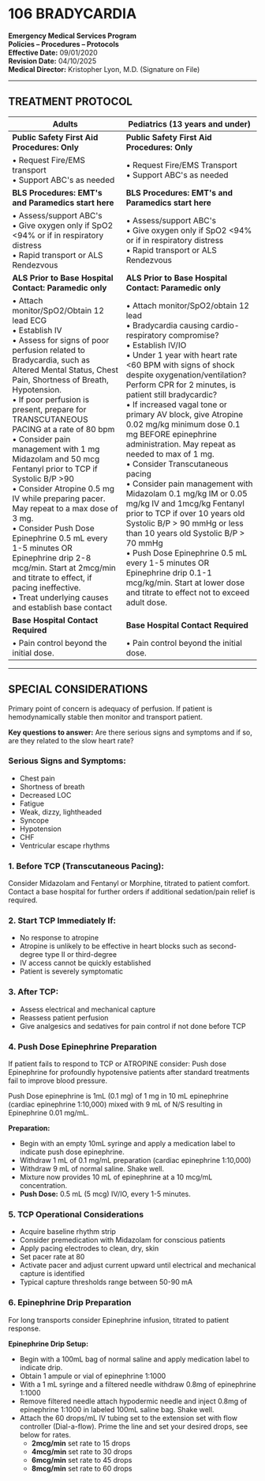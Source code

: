 # 106 BRADYCARDIA

**Emergency Medical Services Program**  
**Policies – Procedures – Protocols**  
**Effective Date:** 09/01/2020  
**Revision Date:** 04/10/2025  
**Medical Director:** Kristopher Lyon, M.D. (Signature on File)

---

## TREATMENT PROTOCOL

| **Adults** | **Pediatrics (13 years and under)** |
|------------|-------------------------------------|
| **Public Safety First Aid Procedures: Only** | **Public Safety First Aid Procedures: Only** |
| • Request Fire/EMS transport<br>• Support ABC's as needed | • Request Fire/EMS Transport<br>• Support ABC's as needed |
| **BLS Procedures: EMT's and Paramedics start here** | **BLS Procedures: EMT's and Paramedics start here** |
| • Assess/support ABC's<br>• Give oxygen only if SpO2 <94% or if in respiratory distress<br>• Rapid transport or ALS Rendezvous | • Assess/support ABC's<br>• Give oxygen only if SpO2 <94% or if in respiratory distress<br>• Rapid transport or ALS Rendezvous |
| **ALS Prior to Base Hospital Contact: Paramedic only** | **ALS Prior to Base Hospital Contact: Paramedic only** |
| • Attach monitor/SpO2/Obtain 12 lead ECG<br>• Establish IV<br>• Assess for signs of poor perfusion related to Bradycardia, such as Altered Mental Status, Chest Pain, Shortness of Breath, Hypotension.<br>• If poor perfusion is present, prepare for TRANSCUTANEOUS PACING at a rate of 80 bpm<br>• Consider pain management with 1 mg Midazolam and 50 mcg Fentanyl prior to TCP if Systolic B/P >90<br>• Consider Atropine 0.5 mg IV while preparing pacer. May repeat to a max dose of 3 mg.<br>• Consider Push Dose Epinephrine 0.5 mL every 1-5 minutes OR Epinephrine drip 2-8 mcg/min. Start at 2mcg/min and titrate to effect, if pacing ineffective.<br>• Treat underlying causes and establish base contact | • Attach monitor/SpO2/obtain 12 lead<br>• Bradycardia causing cardio-respiratory compromise?<br>• Establish IV/IO<br>• Under 1 year with heart rate <60 BPM with signs of shock despite oxygenation/ventilation? Perform CPR for 2 minutes, is patient still bradycardic?<br>• If increased vagal tone or primary AV block, give Atropine 0.02 mg/kg minimum dose 0.1 mg BEFORE epinephrine administration. May repeat as needed to max of 1 mg.<br>• Consider Transcutaneous pacing<br>• Consider pain management with Midazolam 0.1 mg/kg IM or 0.05 mg/kg IV and 1mcg/kg Fentanyl prior to TCP if over 10 years old Systolic B/P > 90 mmHg or less than 10 years old Systolic B/P > 70 mmHg<br>• Push Dose Epinephrine 0.5 mL every 1-5 minutes OR Epinephrine drip 0.1-1 mcg/kg/min. Start at lower dose and titrate to effect not to exceed adult dose. |
| **Base Hospital Contact Required** | **Base Hospital Contact Required** |
| • Pain control beyond the initial dose. | • Pain control beyond the initial dose. |

---

## SPECIAL CONSIDERATIONS

Primary point of concern is adequacy of perfusion. If patient is hemodynamically stable then monitor and transport patient.

**Key questions to answer:** Are there serious signs and symptoms and if so, are they related to the slow heart rate?

### Serious Signs and Symptoms:

- Chest pain
- Shortness of breath
- Decreased LOC
- Fatigue
- Weak, dizzy, lightheaded
- Syncope
- Hypotension
- CHF
- Ventricular escape rhythms

### 1. Before TCP (Transcutaneous Pacing):

Consider Midazolam and Fentanyl or Morphine, titrated to patient comfort. Contact a base hospital for further orders if additional sedation/pain relief is required.

### 2. Start TCP Immediately If:

- No response to atropine
- Atropine is unlikely to be effective in heart blocks such as second-degree type II or third-degree
- IV access cannot be quickly established
- Patient is severely symptomatic

### 3. After TCP:

- Assess electrical and mechanical capture
- Reassess patient perfusion
- Give analgesics and sedatives for pain control if not done before TCP

### 4. Push Dose Epinephrine Preparation

If patient fails to respond to TCP or ATROPINE consider: Push dose Epinephrine for profoundly hypotensive patients after standard treatments fail to improve blood pressure.

Push Dose epinephrine is 1mL (0.1 mg) of 1 mg in 10 mL epinephrine (cardiac epinephrine 1:10,000) mixed with 9 mL of N/S resulting in Epinephrine 0.01 mg/mL.

**Preparation:**
- Begin with an empty 10mL syringe and apply a medication label to indicate push dose epinephrine.
- Withdraw 1 mL of 0.1 mg/mL preparation (cardiac epinephrine 1:10,000)
- Withdraw 9 mL of normal saline. Shake well.
- Mixture now provides 10 mL of epinephrine at a 10 mcg/mL concentration.
- **Push Dose:** 0.5 mL (5 mcg) IV/IO, every 1-5 minutes.

### 5. TCP Operational Considerations

- Acquire baseline rhythm strip
- Consider premedication with Midazolam for conscious patients
- Apply pacing electrodes to clean, dry, skin
- Set pacer rate at 80
- Activate pacer and adjust current upward until electrical and mechanical capture is identified
- Typical capture thresholds range between 50-90 mA

### 6. Epinephrine Drip Preparation

For long transports consider Epinephrine infusion, titrated to patient response.

**Epinephrine Drip Setup:**
- Begin with a 100mL bag of normal saline and apply medication label to indicate drip.
- Obtain 1 ampule or vial of epinephrine 1:1000
- With a 1 mL syringe and a filtered needle withdraw 0.8mg of epinephrine 1:1000
- Remove filtered needle attach hypodermic needle and inject 0.8mg of epinephrine 1:1000 in labeled 100mL saline bag. Shake well.
- Attach the 60 drops/mL IV tubing set to the extension set with flow controller (Dial-a-flow). Prime the line and set your desired drops, see below for rates.
  - **2mcg/min** set rate to 15 drops
  - **4mcg/min** set rate to 30 drops
  - **6mcg/min** set rate to 45 drops
  - **8mcg/min** set rate to 60 drops



